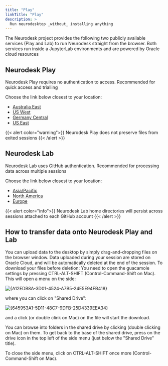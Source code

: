 ```yaml
---
title: "Play"
linkTitle: "Play"
description: >
  Run neurodesktop _without_ installing anything
---
```


The Neurodesk project provides the following two publicly available services (Play and Lab) to run Neurodesk straight from the browser. Both services run inside a JupyterLab environments and are powered by Oracle cloud resources

## Neurodesk Play

Neurodesk Play requires no authentication to access. Recommended for quick access and trialling

Choose the link below closest to your location:
- [Australia East](https://play-sydney.neurodesk.org/v2/gh/neurodesk/jupyter-neurodesktop-image/main)
- [US West](https://play-phoenix.neurodesk.org/v2/gh/neurodesk/jupyter-neurodesktop-image/main)
- [Germany Central](https://play-frankfurt.neurodesk.org/v2/gh/neurodesk/jupyter-neurodesktop-image/main)
- [US East](https://play-ashburn.neurodesk.org/v2/gh/neurodesk/jupyter-neurodesktop-image/main)

{{< alert color="warning">}}
Neurodesk Play does not preserve files from exited sessions
{{< /alert >}}

## Neurodesk Lab

Neurodesk Lab uses GitHub authentication. Recommended for processing data across multiple sessions

Choose the link below closest to your location:
- [Asia/Pacific](https://bhsydney.neurodesk.org/)
- [North America](https://bhnam.neurodesk.org/)
- [Europe](https://bheurope.neurodesk.org/)

{{< alert color="info">}}
Neurodesk Lab home directories will persist across sessions attached to each GitHub account
{{< /alert >}}

## How to transfer data onto Neurodesk Play and Lab

You can upload data to the desktop by simply drag-and-dropping files on the browser window. Data uploaded during your session are stored on Oracle Cloud, and will be automatically deleted at the end of the session. To download your files before deletion: You need to open the guacamole settings by pressing CTRL-ALT-SHIFT (Control-Command-Shift on Mac). This will open a menu on the side:

![{A12EDB8A-3D01-4524-A7B5-24E5E94FB418}](https://user-images.githubusercontent.com/4021595/160577828-0f8ba04e-aed7-4c26-a8d2-baf6c4be317a.png)


where you can click on "Shared Drive":

![{645953A1-5D11-48C7-9DFB-25D4339EEA34}](https://user-images.githubusercontent.com/4021595/160577926-06e48896-9301-426a-b7d5-9d3b2df14504.png)

and a click (or double clink on Mac) on the file will start the download.

You can browse into folders in the shared drive by clicking (double clicking on Mac) on them. To get back to the base of the shared drive, press on the drive icon in the top left of the side menu (just below the "Shared Drive" title).

To close the side menu, click on CTRL-ALT-SHIFT once more (Control-Command-Shift on Mac).

